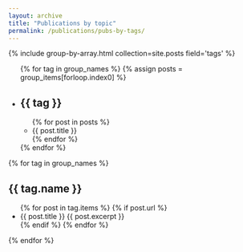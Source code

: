 ```yaml
---
layout: archive
title: "Publications by topic"
permalink: /publications/pubs-by-tags/
---
```


<!-- {% include base_path %} -->

{% include group-by-array.html collection=site.posts field='tags' %}

<ul>
  {% for tag in group_names %}
    {% assign posts = group_items[forloop.index0] %}
    <li>
      <h2>{{ tag }}</h2>
      <ul>
        {% for post in posts %}
        <li>
          {{ post.title }}
        </li>
        {% endfor %}
      </ul>
    </li>
  {% endfor %}
</ul>

{% for tag in group_names %}
 <h2 id="{{ tag.name | slugify }}" class="archive__subtitle">{{ tag.name }}</h2>
  <ul>
  {% for post in tag.items %}
  {% if post.url %}
        <li>{{ post.title }} {{ post.excerpt }}</li>
    {% endif %}
  {% endfor %}
  </ul>
{% endfor %}

